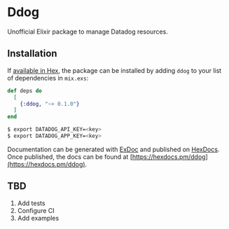 # Ddog

Unofficial Elixir package to manage Datadog resources.

## Installation

If [available in Hex](https://hex.pm/docs/publish), the package can be installed
by adding `ddog` to your list of dependencies in `mix.exs`:

```elixir
def deps do
  [
    {:ddog, "~> 0.1.0"}
  ]
end
```

```bash
$ export DATADOG_API_KEY=<key>
$ export DATADOG_APP_KEY=<key>
```

Documentation can be generated with [ExDoc](https://github.com/elixir-lang/ex_doc)
and published on [HexDocs](https://hexdocs.pm). Once published, the docs can
be found at [https://hexdocs.pm/ddog](https://hexdocs.pm/ddog).

## TBD

1. Add tests
2. Configure CI
3. Add examples